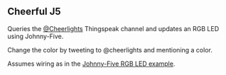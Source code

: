 ## Cheerful J5

Queries the [@Cheerlights](http://www.cheerlights.com/) Thingspeak channel and updates an RGB LED using Johnny-Five.

Change the color by tweeting to @cheerlights and mentioning a color.

Assumes wiring as in the [Johnny-Five RGB LED example](https://github.com/rwaldron/johnny-five/blob/master/docs/led-rgb.md).
